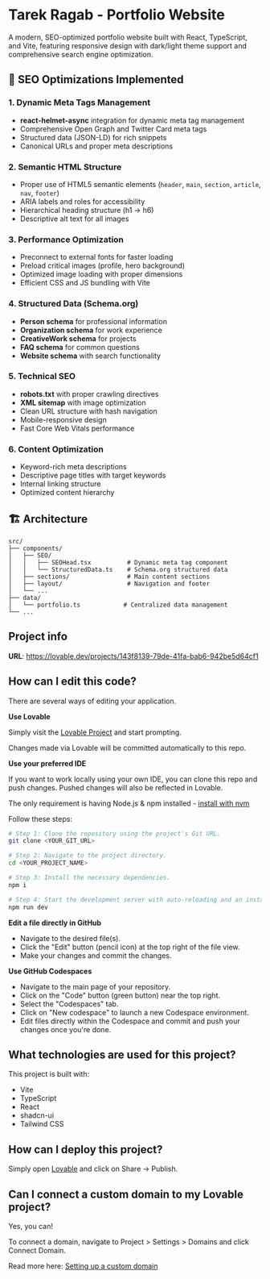 # Tarek Ragab - Portfolio Website

A modern, SEO-optimized portfolio website built with React, TypeScript, and Vite, featuring responsive design with dark/light theme support and comprehensive search engine optimization.

## 🚀 SEO Optimizations Implemented

### 1. **Dynamic Meta Tags Management**
- **react-helmet-async** integration for dynamic meta tag management
- Comprehensive Open Graph and Twitter Card meta tags
- Structured data (JSON-LD) for rich snippets
- Canonical URLs and proper meta descriptions

### 2. **Semantic HTML Structure**
- Proper use of HTML5 semantic elements (`header`, `main`, `section`, `article`, `nav`, `footer`)
- ARIA labels and roles for accessibility
- Hierarchical heading structure (h1 → h6)
- Descriptive alt text for all images

### 3. **Performance Optimization**
- Preconnect to external fonts for faster loading
- Preload critical images (profile, hero background)
- Optimized image loading with proper dimensions
- Efficient CSS and JS bundling with Vite

### 4. **Structured Data (Schema.org)**
- **Person schema** for professional information
- **Organization schema** for work experience
- **CreativeWork schema** for projects
- **FAQ schema** for common questions
- **Website schema** with search functionality

### 5. **Technical SEO**
- **robots.txt** with proper crawling directives
- **XML sitemap** with image optimization
- Clean URL structure with hash navigation
- Mobile-responsive design
- Fast Core Web Vitals performance

### 6. **Content Optimization**
- Keyword-rich meta descriptions
- Descriptive page titles with target keywords
- Internal linking structure
- Optimized content hierarchy

## 🏗️ Architecture

```
src/
├── components/
│   ├── SEO/
│   │   ├── SEOHead.tsx          # Dynamic meta tag component
│   │   └── StructuredData.ts    # Schema.org structured data
│   ├── sections/                # Main content sections
│   ├── layout/                  # Navigation and footer
│   └── ...
├── data/
│   └── portfolio.ts            # Centralized data management
└── ...
```

## Project info

**URL**: https://lovable.dev/projects/143f8139-79de-41fa-bab6-942be5d64cf1

## How can I edit this code?

There are several ways of editing your application.

**Use Lovable**

Simply visit the [Lovable Project](https://lovable.dev/projects/143f8139-79de-41fa-bab6-942be5d64cf1) and start prompting.

Changes made via Lovable will be committed automatically to this repo.

**Use your preferred IDE**

If you want to work locally using your own IDE, you can clone this repo and push changes. Pushed changes will also be reflected in Lovable.

The only requirement is having Node.js & npm installed - [install with nvm](https://github.com/nvm-sh/nvm#installing-and-updating)

Follow these steps:

```sh
# Step 1: Clone the repository using the project's Git URL.
git clone <YOUR_GIT_URL>

# Step 2: Navigate to the project directory.
cd <YOUR_PROJECT_NAME>

# Step 3: Install the necessary dependencies.
npm i

# Step 4: Start the development server with auto-reloading and an instant preview.
npm run dev
```

**Edit a file directly in GitHub**

- Navigate to the desired file(s).
- Click the "Edit" button (pencil icon) at the top right of the file view.
- Make your changes and commit the changes.

**Use GitHub Codespaces**

- Navigate to the main page of your repository.
- Click on the "Code" button (green button) near the top right.
- Select the "Codespaces" tab.
- Click on "New codespace" to launch a new Codespace environment.
- Edit files directly within the Codespace and commit and push your changes once you're done.

## What technologies are used for this project?

This project is built with:

- Vite
- TypeScript
- React
- shadcn-ui
- Tailwind CSS

## How can I deploy this project?

Simply open [Lovable](https://lovable.dev/projects/143f8139-79de-41fa-bab6-942be5d64cf1) and click on Share -> Publish.

## Can I connect a custom domain to my Lovable project?

Yes, you can!

To connect a domain, navigate to Project > Settings > Domains and click Connect Domain.

Read more here: [Setting up a custom domain](https://docs.lovable.dev/features/custom-domain#custom-domain)
